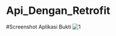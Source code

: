 # Api_Dengan_Retrofit
#Screenshot Aplikasi Bukti
![1](https://user-images.githubusercontent.com/101694628/169537290-86a9bb9e-61b3-4af7-8dc9-694e45fac86d.PNG)

